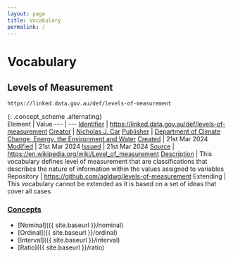 ```yaml
---
layout: page
title: Vocabulary
permalink: /
---
```

# Vocabulary

## Levels of Measurement

`https://linked.data.gov.au/def/levels-of-measurement`

{: .concept_scheme .alternating}  
Element | Value
--- | ---
[Identifier](https://www.dublincore.org/specifications/dublin-core/dcmi-terms/#http://purl.org/dc/terms/identifier) | <https://linked.data.gov.au/def/levels-of-measurement>
[Creator](https://www.dublincore.org/specifications/dublin-core/dcmi-terms/#http://purl.org/dc/terms/creator) | [Nicholas J. Car](http://orcid.org/0000-0002-8742-7730)
[Publisher](https://www.dublincore.org/specifications/dublin-core/dcmi-terms/#http://purl.org/dc/terms/publisher) | [Department of Climate Change, Energy, the Environment and Water](https://linked.data.gov.au/org/dcceew)
[Created](https://www.dublincore.org/specifications/dublin-core/dcmi-terms/#http://purl.org/dc/terms/created) | 21st Mar 2024
[Modified](https://www.dublincore.org/specifications/dublin-core/dcmi-terms/#http://purl.org/dc/terms/modified) | 21st Mar 2024
[Issued](https://www.dublincore.org/specifications/dublin-core/dcmi-terms/#http://purl.org/dc/terms/issued) | 21st Mar 2024
[Source](https://schema.org/citation) | <https://en.wikipedia.org/wiki/Level_of_measurement>
[Description](https://www.dublincore.org/specifications/dublin-core/dcmi-terms/#http://purl.org/dc/terms/description) | This vocabulary defines level of measurement that are classifications that describes the nature of information within the values assigned to variables
Repository | <https://github.com/agldwg/levels-of-measurement>
Extending | This vocabulary cannot be extended as it is based on a set of ideas that cover all cases

### [Concepts](https://www.w3.org/TR/skos-reference/#concepts)

* [Nominal]({{ site.baseurl }}/nominal)
* [Ordinal]({{ site.baseurl }}/ordinal)
* [Interval]({{ site.baseurl }}/interval)
* [Ratio]({{ site.baseurl }}/ratio)
